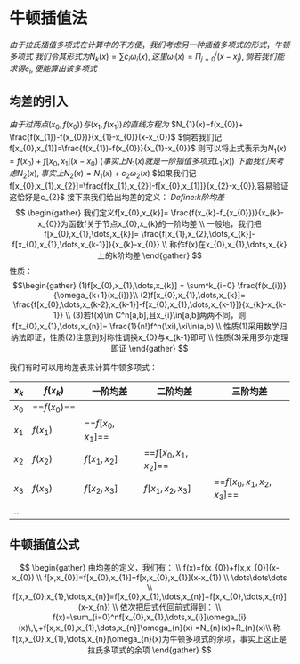 # 牛顿插值法
$由于拉氏插值多项式在计算中的不方便，我们考虑另一种插值多项式的形式，牛顿多项式$
$我们令其形式为N_{k}(x)=\sum c_{i}\omega_{i}(x),这里\omega_{i}(x)=\Pi_{j=0}^i(x-x_{j}),倘若我们能求得c_{i},便能算出该多项式$

## 均差的引入
$由于过两点(x_{0},f(x_{0}))与(x_{1},f(x_{1}))的直线方程为$
$N_{1}(x)=f(x_{0})+ \frac{f(x_{1})-f(x_{0})}{x_{1}-x_{0}}(x-x_{0})$
$倘若我们记f[x_{0},x_{1}]=\frac{f(x_{1})-f(x_{0})}{x_{1}-x_{0}}$
则可以将上式表示为$N_{1}(x)=f(x_{0})+ f[x_{0},x_{1}](x-x_{0})$
$(事实上N_{1}(x)就是一阶插值多项式L_{1}(x))$
$下面我们来考虑N_{2}(x),事实上N_{2}(x)=N_{1}(x)+c_{2}\omega_{2}(x)$
$如果我们记f[x_{0},x_{1},x_{2}]=\frac{f[x_{1},x_{2}]-f[x_{0},x_{1}]}{x_{2}-x_{0}},容易验证这恰好是c_{2}$
接下来我们给出均差的定义：
*Define:k阶均差*
$$
\begin{gather}
我们定义f[x_{0},x_{k}]= \frac{f(x_{k}-f_{x_{0}})}{x_{k}-x_{0}}为函数f关于节点x_{0},x_{k}的一阶均差 \\
一般地，我们把f[x_{0},x_{1},\dots,x_{k}]= \frac{f[x_{1},x_{2},\dots,x_{k}]-f[x_{0},x_{1},\dots,x_{k-1}]}{x_{k}-x_{0}} \\
称作f(x)在x_{0},x_{1},\dots,x_{k}上的k阶均差
\end{gather}
$$
性质：
$$\begin{gather}
(1)f[x_{0},x_{1},\dots,x_{k}] = \sum^k_{i=0} \frac{f(x_{i})}{\omega_{k+1}(x_{i})}\\
(2)f[x_{0},x_{1},\dots,x_{k}]= \frac{f[x_{0},\dots,x_{k-2},x_{k-1}]-f[x_{0},x_{1},\dots,x_{k-1}]}{x_{k}-x_{k-1}}  \\
(3)若f(x)\in C^n[a,b],且x_{i}\in[a,b]两两不同，则f[x_{0},x_{1},\dots,x_{n}]= \frac{1}{n!}f^n(\xi),\xi\in(a,b) \\
性质(1)采用数学归纳法即证，性质(2)注意到对称性调换x_{0}与x_{k-1}即可 \\
性质(3)采用罗尔定理即证
\end{gather}
$$

我们有时可以用均差表来计算牛顿多项式：

| $x_{k}$ | $f(x_{k})$     | 一阶均差                 | 二阶均差                       | 三阶均差                             |
| ------- | -------------- | -------------------- | -------------------------- | -------------------------------- |
| $x_{0}$ | ==$f(x_{0})$== |                      |                            |                                  |
| $x_{1}$ | $f(x_{1})$     | ==$f[x_{0},x_{1}]$== |                            |                                  |
| $x_{2}$ | $f(x_{2})$     | $f[x_{1},x_{2}]$     | ==$f[x_{0},x_{1},x_{2}]$== |                                  |
| $x_{3}$ | $f(x_{3})$     | $f[x_{2},x_{3}]$     | $f[x_{1},x_{2},x_{3}]$     | ==$f[x_{0},x_{1},x_{2},x_{3}]$== |
| $\dots$ |                |                      |                            |                                  |

## 牛顿插值公式
$$
\begin{gather}
由均差的定义，我们有： \\
f(x)=f(x_{0})+f[x,x_{0}](x-x_{0}) \\
f[x,x_{0}]=f[x_{0},x_{1}]+f[x,x_{0},x_{1}](x-x_{1}) \\
\dots\dots\dots \\
f[x,x_{0},x_{1},\dots,x_{n}]=f[x_{0},x_{1},\dots,x_{n}]+f[x,x_{0},\dots,x_{n}](x-x_{n}) \\
依次把后式代回前式得到： \\
f(x)=\sum_{i=0}^nf[x_{0},x_{1},\dots,x_{i}]\omega_{i}(x)\,\,+f[x,x_{0},x_{1},\dots,x_{n}]\omega_{n}(x) =N_{n}(x)+R_{n}(x)\\
称f[x,x_{0},x_{1},\dots,x_{n}]\omega_{n}(x)为牛顿多项式的余项，事实上这正是拉氏多项式的余项
\end{gather}
$$